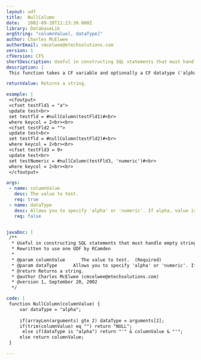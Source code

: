 ```yaml
---
layout: udf
title:  NullColumn
date:   2002-09-20T11:23:30.000Z
library: DatabaseLib
argString: "columnValue[, dataType]"
author: Charles McElwee
authorEmail: cmcelwee@etechsolutions.com
version: 1
cfVersion: CF5
shortDescription: Useful in constructing SQL statements that must handle empty strings as NULLs.
description: |
 This function takes a CF variable and optionally a CF datatype ('alpha' or 'numeric') and returns either the CF value or NULL.  If it returns the CF value, it will be quoted if invoked with the 'alpha' datatype argument (default).

returnValue: Returns a string.

example: |
 <cfoutput>
 <cfset testFld1 = "a">
 update test<br>
 set testfld = #nullColumn(testFld1)#<br>
 where keycol = 2<br><br>
 <cfset testFld2 = "">
 update test<br>
 set testfld = #nullColumn(testFld2)#<br>
 where keycol = 2<br><br>
 <cfset testFld3 = 9>
 update test<br>
 set testNumeric = #nullColumn(testFld3, 'numeric')#<br>
 where keycol = 2<br><br>
 </cfoutput>

args:
 - name: columnValue
   desc: The value to test. 
   req: true
 - name: dataType
   desc: Allows you to specify 'alpha' or 'numeric'. If alpha, value is wrapped in single quotes. Default is alpha.
   req: false


javaDoc: |
 /**
  * Useful in constructing SQL statements that must handle empty strings as NULLs.
  * Rewritten to use one UDF by RCamden
  * 
  * @param columnValue      The value to test.  (Required)
  * @param dataType      Allows you to specify 'alpha' or 'numeric'. If alpha, value is wrapped in single quotes. Default is alpha. (Optional)
  * @return Returns a string. 
  * @author Charles McElwee (cmcelwee@etechsolutions.com) 
  * @version 1, September 20, 2002 
  */

code: |
 function NullColumn(columnValue) {
     var dataType = "alpha";
     
     if(arrayLen(arguments) gte 2) dataType = arguments[2];
     if(trim(columnValue) eq "") return "NULL";
      else if(dataType is "alpha") return "'" & columnValue & "'";
     else return columnValue;
 }

---
```


